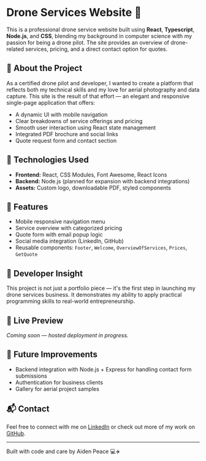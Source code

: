 # Drone Services Website 🚁

This is a professional drone service website built using **React**, **Typescript**, **Node.js**, and **CSS**, blending my background in computer science with my passion for being a drone pilot. The site provides an overview of drone-related services, pricing, and a direct contact option for quotes.

## 🌟 About the Project

As a certified drone pilot and developer, I wanted to create a platform that reflects both my technical skills and my love for aerial photography and data capture. This site is the result of that effort — an elegant and responsive single-page application that offers:

- A dynamic UI with mobile navigation
- Clear breakdowns of service offerings and pricing
- Smooth user interaction using React state management
- Integrated PDF brochure and social links
- Quote request form and contact section

## 🔧 Technologies Used

- **Frontend:** React, CSS Modules, Font Awesome, React Icons
- **Backend:** Node.js (planned for expansion with backend integrations)
- **Assets:** Custom logo, downloadable PDF, styled components

## 📁 Features

- Mobile responsive navigation menu
- Service overview with categorized pricing
- Quote form with email popup logic
- Social media integration (LinkedIn, GitHub)
- Reusable components: `Footer`, `Welcome`, `OverviewOfServices`, `Prices`, `GetQuote`

## 🧠 Developer Insight

This project is not just a portfolio piece — it's the first step in launching my drone services business. It demonstrates my ability to apply practical programming skills to real-world entrepreneurship.

## 🔗 Live Preview

_Coming soon — hosted deployment in progress._

## 📄 Future Improvements

- Backend integration with Node.js + Express for handling contact form submissions
- Authentication for business clients
- Gallery for aerial project samples

## 📬 Contact

Feel free to connect with me on [LinkedIn](https://www.linkedin.com) or check out more of my work on [GitHub](https://www.github.com).

---

Built with code and care by Aiden Peace 💻✈️

